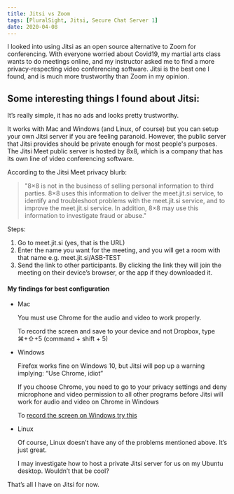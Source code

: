```yaml
---
title: Jitsi vs Zoom
tags: [PluralSight, Jitsi, Secure Chat Server 1]
date: 2020-04-08
---
```


I looked into using Jitsi as an open source alternative to Zoom for conferencing. With everyone worried about Covid19, my martial arts class wants to do meetings online, and my instructor asked me to find a more privacy-respecting video conferencing software. Jitsi is the best one I found, and is much more trustworthy than Zoom in my opinion.

## Some interesting things I found about Jitsi:

It’s really simple, it has no ads and looks pretty trustworthy.

It works with Mac and Windows (and Linux, of course) but you can setup your own Jitsi server if you are feeling paranoid. However, the public server that Jitsi provides should be private enough for most people's purposes. The Jitsi Meet public server is hosted by 8x8, which is a company that has its own line of video conferencing software.

According to the Jitsi Meet privacy blurb:
> "8×8 is not in the business of selling personal information to third parties.  8×8 uses this information to deliver the meet.jit.si service, to identify and troubleshoot problems with the meet.jit.si service, and to improve the meet.jit.si service.  In addition, 8×8 may use this information to investigate fraud or abuse."

Steps:

1. Go to meet.jit.si (yes, that is the URL)
2. Enter the name you want for the meeting, and you will get a room with that name e.g. meet.jit.si/ASB-TEST
3. Send the link to other participants. By clicking the link they will join the meeting on their device’s browser, or the app if they downloaded it.

#### My findings for best configuration
* Mac

  You must use Chrome for the audio and video to work properly.

  To record the screen and save to your device and not Dropbox, type ⌘+⇧+5 (command + shift + 5)

* Windows

  Firefox works fine on Windows 10, but Jitsi will pop up a warning implying: “Use Chrome, idiot”

  If you choose Chrome, you need to go to your privacy settings and deny microphone and video permission to all other programs before Jitsi will work for audio and video on Chrome in Windows

  To [record the screen on Windows try this](https://betanews.com/2019/01/14/windows-10-screen-recorder-ultility/)

* Linux

  Of course, Linux doesn’t have any of the problems mentioned above. It’s just great.

  I may investigate how to host a private Jitsi server for us on my Ubuntu desktop. Wouldn’t that be cool?

That’s all I have on Jitsi for now.
